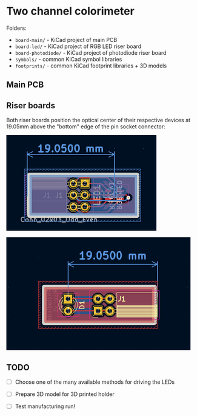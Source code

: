 # Two channel colorimeter

Folders:
- `board-main/` - KiCad project of main PCB
- `board-led/` - KiCad project of RGB LED riser board
- `board-photodiode/` - KiCad project of photodiode riser board
- `symbols/` - common KiCad symbol libraries
- `footprints/` - common KiCad footprint libraries + 3D models

## Main PCB

## Riser boards

Both riser boards position the optical center of their respective devices at 19.05mm above the "bottom" edge of the pin socket connector:

![LED riser PCB showing 19.05mm dimension](docs/led-riser.png)

![Photodiode riser PCB showing 19.05mm dimension](docs/pd-riser.png)

## TODO

- [ ] Choose one of the many available methods for driving the LEDs
- [ ] Prepare 3D model for 3D printed holder
- [ ] Test manufacturing run!

